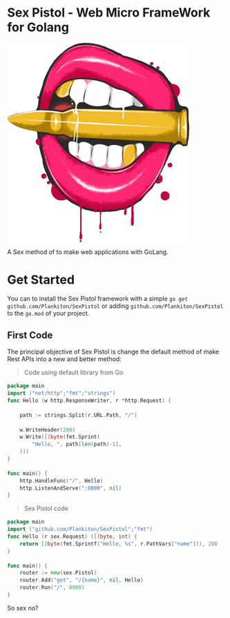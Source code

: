 # Sex Pistol - Web Micro FrameWork for Golang



<img src="Icon.png" align="center" alt="Sex Pistol Logo" style="zoom:80%;" />



A Sex method of to make web applications with GoLang.

# Get Started

You can to install the Sex Pistol framework with a simple `go get github.com/Plankiton/SexPistol` or adding `github.com/Plankiton/SexPistol` to the `go.mod` of your project.



## First Code



The principal objective of Sex Pistol is change the default method of make Rest APIs into a new and better method:

>  Code using default library from Go

```go
package main
import ("net/http";"fmt";"strings")
func Hello (w http.ResponseWriter, r *http.Request) {

    path := strings.Split(r.URL.Path, "/")
    
    w.WriteHeader(200)
    w.Write([]byte(fmt.Sprint(
        "Hello, ", path[len(path)-1],
    )))
}

func main() {
    http.HandleFunc("/", Hello)
    http.ListenAndServe(":8000", nil)
}
```

>  Sex Pistol code

```go
package main
import ("github.com/Plankiton/SexPistol";"fmt")
func Hello (r sex.Request) ([]byte, int) {
    return []byte(fmt.Sprintf("Hello, %s", r.PathVars["name"])), 200
}

func main() {
    router := new(sex.Pistol)
    router.Add("get", "/{name}", nil, Hello)
    router.Run("/", 8000)
}
```

So sex no?

